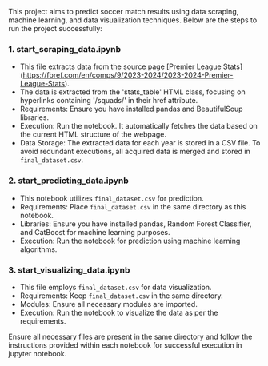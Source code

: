 This project aims to predict soccer match results using data scraping, machine learning, and data visualization techniques. Below are the steps to run the project successfully:

### 1. start_scraping_data.ipynb

- This file extracts data from the source page [Premier League Stats]     
(https://fbref.com/en/comps/9/2023-2024/2023-2024-Premier-League-Stats).
- The data is extracted from the 'stats_table' HTML class, focusing on hyperlinks containing '/squads/' in their href attribute.
- Requirements: Ensure you have installed pandas and BeautifulSoup libraries.
- Execution: Run the notebook. It automatically fetches the data based on the current HTML structure of the webpage.
- Data Storage: The extracted data for each year is stored in a CSV file. To avoid redundant executions, all acquired data is merged and stored in `final_dataset.csv`.

### 2. start_predicting_data.ipynb

- This notebook utilizes `final_dataset.csv` for prediction.
- Requirements: Place `final_dataset.csv` in the same directory as this notebook.
- Libraries: Ensure you have installed pandas, Random Forest Classifier, and CatBoost for machine learning purposes.
- Execution: Run the notebook for prediction using machine learning algorithms.

### 3. start_visualizing_data.ipynb

- This file employs `final_dataset.csv` for data visualization.
- Requirements: Keep `final_dataset.csv` in the same directory.
- Modules: Ensure all necessary modules are imported.
- Execution: Run the notebook to visualize the data as per the requirements.

Ensure all necessary files are present in the same directory and follow the instructions provided within each notebook for successful execution in jupyter notebook.
